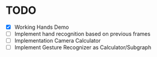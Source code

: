 
# TODO
 - [x] Working Hands Demo 
 - [ ] Implement hand recognition based on previous frames
 - [ ] Implementation Camera Calculator 
 - [ ] Implement Gesture Recognizer as Calculator/Subgraph